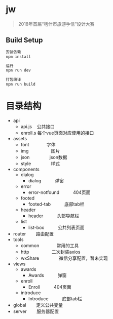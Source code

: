 # jw

> 2018年首届“喀什市旅游手信”设计大赛


## Build Setup

``` bash
安装依赖
npm install

运行
npm run dev

打包编译
npm run build

```
# 目录结构

* api
    *  api.js         公共接口
    *  enroll.s      每个vue页面对应使用的接口
* assets
    *  font              字体
    *  img                  图片
    *  json                json数据
    *  style                样式
* components
    *  dialog                
        *  dialog           弹窗
    *  error                
        *  error-notfound           404页面
    *  footed                
        *  footed-tab           底部tab栏
    *  header                
        *  header           头部导航栏
    *  list                
        *  list-box           公共列表页面
* router          路由配置
* tools
    *  common              常用的工具
    *  http                  二次封装axios
    *  wxShare                微信分享配置，暂未实现
* views
    *  awards                
        *  Awards           弹窗
    *  enroll                
        *  Enroll           404页面
    *  introduce                
        *  Introduce           底部tab栏
* global          定义公共变量 
* server          服务器配置 
